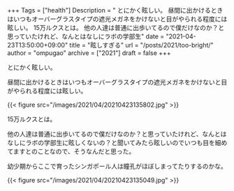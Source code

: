 +++
Tags = ["health"]
Description = " とにかく眩しい。  昼間に出かけるときはいつもオーバーグラスタイプの遮光メガネをかけないと目がやられる程度には眩しい。    15万ルクスとは。  他の人達は普通に出歩いてるので僕だけなのか？と思っていたけれど、なんとはなしにラボの学部生"
date = "2021-04-23T13:50:00+09:00"
title = "眩しすぎる"
url = "/posts/2021/too-bright/"
author = "ompugao"
archive = ["2021"]
draft = false
+++

<body>
<p>とにかく眩しい。</p>

<p>昼間に出かけるときはいつもオーバーグラスタイプの遮光メガネをかけないと目がやられる程度には眩しい。</p>

{{< figure src="/images/2021/04/20210423135802.jpg" >}}

<p>15万ルクスとは。</p>

<p>他の人達は普通に出歩いてるので僕だけなのか？と思っていたけれど、なんとはなしにラボの学部生に眩しくないの？と聞いてみたら眩しいのでいつも目を細めてますとのことなので、そうなんだと思った。</p>

<p>幼少期からここで育ったシンガポール人は瞳孔がほぼしまってたりするのかな。</p>

{{< figure src="/images/2021/04/20210423135049.jpg" >}}
</body>
